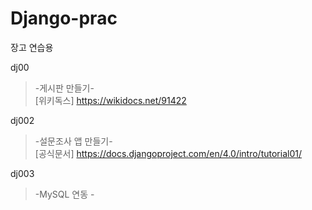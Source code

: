 # Django-prac
장고 연습용

dj00
>-게시판 만들기-  
 [위키독스] <https://wikidocs.net/91422>

dj002
>-설문조사 앱 만들기-  
 [공식문서] <https://docs.djangoproject.com/en/4.0/intro/tutorial01/>


dj003  
>-MySQL 연동 -  


